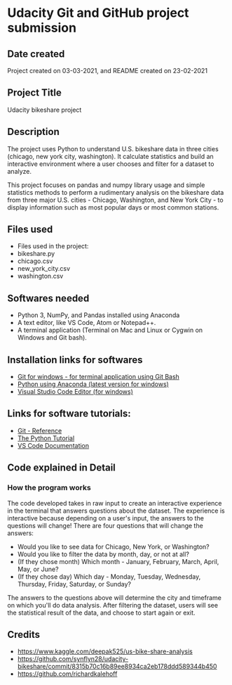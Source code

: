 # Udacity Git and GitHub project submission

## Date created
Project created on 03-03-2021, and README created on 23-02-2021

## Project Title
Udacity bikeshare project

## Description
The project uses Python to understand U.S. bikeshare data in three cities (chicago, new york city, washington). 
It calculate statistics and build an interactive environment where a user chooses and filter for a dataset to analyze.

This project focuses on pandas and numpy library usage and simple statistics methods to perform a rudimentary analysis on the bikeshare data from three major U.S. cities - Chicago, Washington, and New York City - to display information such as most popular days or most common stations.

## Files used
- Files used in the project: 
- bikeshare.py
- chicago.csv
- new_york_city.csv
- washington.csv

## Softwares needed
- Python 3, NumPy, and Pandas installed using Anaconda
- A text editor, like VS Code, Atom or Notepad++.
- A terminal application (Terminal on Mac and Linux or Cygwin on Windows and Git bash).

## Installation links for softwares
- [Git for windows - for terminal application using Git Bash](https://gitforwindows.org/)
- [Python using Anaconda (latest version for windows)](https://www.anaconda.com/products/individual)
- [Visual Studio Code Editor (for windows)](https://code.visualstudio.com/docs/setup/windows)

## Links for software tutorials:
- [Git - Reference](https://git-scm.com/docs)
- [The Python Tutorial](https://docs.python.org/3/tutorial/index.html)
- [VS Code Documentation](https://code.visualstudio.com/docs)

## Code explained in Detail

  ### How the program works
  The code developed takes in raw input to create an interactive experience in the terminal that answers questions about the dataset. 
  The experience is interactive  because depending on a user's input, the answers to the questions will change! There are four questions that will change the answers:

   - Would you like to see data for Chicago, New York, or Washington?
   - Would you like to filter the data by month, day, or not at all?
   - (If they chose month) Which month - January, February, March, April, May, or June?
   - (If they chose day) Which day - Monday, Tuesday, Wednesday, Thursday, Friday, Saturday, or Sunday?
   
  The answers to the questions above will determine the city and timeframe on which you'll do data analysis. 
  After filtering the dataset, users will see the statistical result of the data, and choose to start again or exit.

## Credits
- https://www.kaggle.com/deepak525/us-bike-share-analysis
- https://github.com/synflyn28/udacity-bikeshare/commit/8315b70c16b89ee8934ca2eb178ddd589344b450
- https://github.com/richardkalehoff
 

